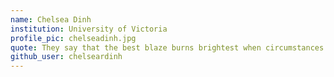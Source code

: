 ```yaml
---
name: Chelsea Dinh
institution: University of Victoria
profile_pic: chelseadinh.jpg
quote: They say that the best blaze burns brightest when circumstances are at their worst. — Studio Ghibli
github_user: chelseardinh
---
```

